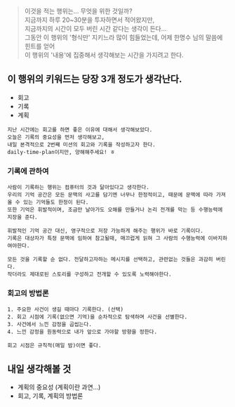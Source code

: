 > 이것을 적는 행위는... 무엇을 위한 것일까?  
> 지금까지 하루 20~30분을 투자하면서 적어왔지만,  
> 지금까지의 시간이 모두 버린 시간 같다는 생각이 든다...  
> 그동안 이 행위의 '형식만' 지키느라 많이 힘들었는데, 어제 한명수 님의 말씀에 힌트를 얻어  
> 이 행위의 '내용'에 집중해서 생각해보는 시간을 가지려고 한다.

## 이 행위의 키워드는 당장 3개 정도가 생각난다.

- 회고
- 기록
- 계획

```
지난 시간에는 회고를 하면 좋은 이유에 대해서 생각해보았다.
오늘은 기록의 중요성을 먼저 생각해보고,
내일 본격적으로 2번째 미션의 회고와 기록을 작성하고자 한다.
daily-time-plan이지만, 양해해주세요! ㅎ
```

### 기록에 관하여

```
사람이 기록하는 행위는 컴퓨터의 것과 닮아있다고 생각한다.
우리의 기억 공간은 모든 문맥의 사고를 담기엔 너무나 한정적이고, 때문에 문맥에 따라 가져올 수 있는 기억들도 한정이 된다.
또한 기억은 휘발적이며, 조금만 날아가도 오해를 만들거나 논리 전개를 막는 등 수행능력에 지장을 준다.

휘발적인 기억 공간 대신, 영구적으로 저장 가능하게 해주는 행위가 바로 기록이다.
기록은 대상자가 특정 문맥에 임하여 참고될때, 매끄럽게 읽혀 그 사람의 수행능력에 이바지하여야한다.

모든 것을 기록할 순 없다. 전달하고자하는 메시지를 선택하고, 관련없는 것들은 과감히 버린다.
작더라도 제대로된 스토리를 구성하고 전개할 수 있도록 노력해야한다.
```

### 회고의 방법론

```
1. 주요한 사건이 생길 때마다 기록한다. (선택)
2. 회고 시점에 기록(없으면 기억)을 순차적으로 탐색하며 사건을 선별한다.
3. 사건에서 느낀 감정을 곱씹는다.
4. 느낀 감정을 원동력으로 내가 앞으로 가야할 방향을 정한다.

회고 시점은 규칙적(매일 밤)이면 좋다.
```

## 내일 생각해볼 것

- 계획의 중요성 (계획이란 과연...)
- 회고, 기록, 계획의 방법론
